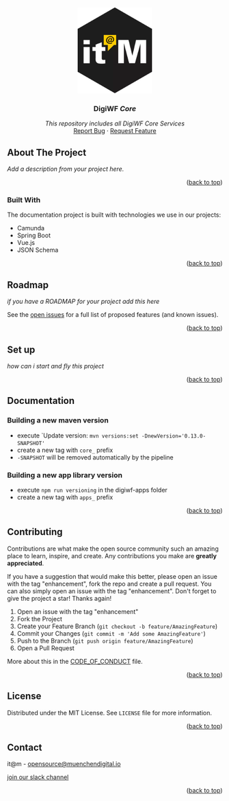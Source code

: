 <div id="top"></div>

<!-- PROJECT SHIELDS -->

<!-- END OF PROJECT SHIELDS -->

<!-- PROJECT LOGO -->
<br />
<div align="center">
  <a href="#">
    <img src="/images/logo.png" alt="Logo" height="200">
  </a>

<h3 align="center">DigiWF <i>Core</i></h3>

  <p align="center">
    <i>This repository includes all DigiWF Core Services</i>
    <br /><a href="https://github.com/it-at-m/digiwf-core/issues">Report Bug</a>
    ·
    <a href="https://github.com/it-at-m/digiwf-core/issues">Request Feature</a>
  </p>
</div>

<!-- ABOUT THE PROJECT -->

## About The Project

*Add a description from your project here.*
<p align="right">(<a href="#top">back to top</a>)</p>

### Built With

The documentation project is built with technologies we use in our projects:

* Camunda
* Spring Boot
* Vue.js
* JSON Schema

<p align="right">(<a href="#top">back to top</a>)</p>

<!-- ROADMAP -->

## Roadmap

*if you have a ROADMAP for your project add this here*

See the [open issues](#) for a full list of proposed features (and known issues).

<p align="right">(<a href="#top">back to top</a>)</p>

## Set up

*how can i start and fly this project*

<p align="right">(<a href="#top">back to top</a>)</p>

## Documentation

### Building a new maven version

- execute `Update version: ``mvn versions:set -DnewVersion='0.13.0-SNAPSHOT'``
- create a new tag with `core_` prefix
- `-SNAPSHOT` will be removed automatically by the pipeline

### Building a new app library version

- execute `npm run versioning` in the digiwf-apps folder
- create a new tag with `apps_` prefix

<p align="right">(<a href="#top">back to top</a>)</p>

<!-- CONTRIBUTING -->

## Contributing

Contributions are what make the open source community such an amazing place to learn, inspire, and create. Any
contributions you make are **greatly appreciated**.

If you have a suggestion that would make this better, please open an issue with the tag "enhancement", fork the repo and
create a pull request. You can also simply open an issue with the tag "enhancement". Don't forget to give the project a
star! Thanks again!

1. Open an issue with the tag "enhancement"
2. Fork the Project
3. Create your Feature Branch (`git checkout -b feature/AmazingFeature`)
4. Commit your Changes (`git commit -m 'Add some AmazingFeature'`)
5. Push to the Branch (`git push origin feature/AmazingFeature`)
6. Open a Pull Request

More about this in the [CODE_OF_CONDUCT](/CODE_OF_CONDUCT.md) file.

<p align="right">(<a href="#top">back to top</a>)</p>


<!-- LICENSE -->

## License

Distributed under the MIT License. See `LICENSE` file for more information.

<p align="right">(<a href="#top">back to top</a>)</p>



<!-- CONTACT -->

## Contact

it@m - opensource@muenchendigital.io

[join our slack channel](https://join.slack.com/t/digiwf/shared_invite/zt-14jxazj1j-jq0WNtXp7S7HAwJA7tKgpw)

<p align="right">(<a href="#top">back to top</a>)</p>


<!-- MARKDOWN LINKS & IMAGES -->
<!-- https://www.markdownguide.org/basic-syntax/#reference-style-links -->
